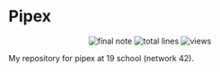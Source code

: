 #	Pipex
<p align="center">
<img alt="final note" src="https://img.shields.io/badge/final%20note-N%2FA-orange">
<img alt="total lines" src="https://img.shields.io/tokei/lines/github/COUNFOUZZ/19-Pipex?style=flat">
<img alt="views" src="https://hits.seeyoufarm.com/api/count/incr/badge.svg?url=https%3A%2F%2Fgithub.com%2FCOUNFOUZZ%2F19-Pipex.git&count_bg=%231A83C2&title_bg=%23555555&icon=&icon_color=%23E7E7E7&title=views&edge_flat=false">
</p>

My repository for pipex at 19 school (network 42).
